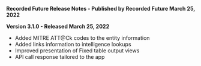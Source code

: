 **Recorded Future Release Notes - Published by Recorded Future March 25, 2022**


**Version 3.1.0 - Released March 25, 2022**

* Added MITRE ATT@Ck codes to the entity information
* Added links information to intelligence lookups
* Improved presentation of Fixed table output views
* API call response tailored to the app